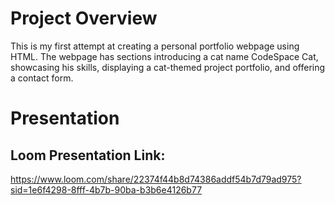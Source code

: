 # Project Overview
This is my first attempt at creating a personal portfolio webpage using HTML. The webpage has sections introducing a cat name CodeSpace Cat, showcasing his skills, displaying a cat-themed project portfolio, and offering a contact form.


# Presentation

## Loom Presentation Link:
https://www.loom.com/share/22374f44b8d74386addf54b7d79ad975?sid=1e6f4298-8fff-4b7b-90ba-b3b6e4126b77
